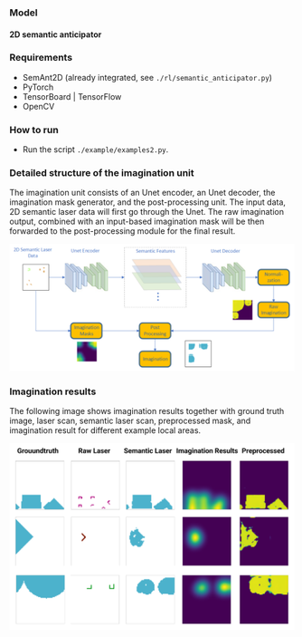 ### Model

#### **2D semantic anticipator**

### Requirements

* SemAnt2D (already integrated, see ```./rl/semantic_anticipator.py```)
* PyTorch
* TensorBoard | TensorFlow
* OpenCV

### How to run

* Run the script ```./example/examples2.py```.

### Detailed structure of the imagination unit

The imagination unit consists of an Unet encoder, an Unet decoder, the imagination mask generator, and the post-processing unit. The input data, 2D semantic laser data will first go through the Unet. The raw imagination output, combined with an input-based imagination mask will be then forwarded to the post-processing module for the final result.

<p align="center">
   <img src="img/imagination_unit.png">
</p>

### Imagination results

The following image shows imagination results together with ground truth image, laser scan, semantic laser scan, preprocessed mask, and imagination result for different example local areas.

<p align="center">
   <img src="img/imagination_results.png">
</p>
